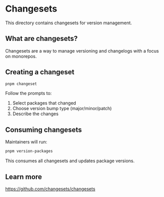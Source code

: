 # Changesets

This directory contains changesets for version management.

## What are changesets?

Changesets are a way to manage versioning and changelogs with a focus on monorepos.

## Creating a changeset

```bash
pnpm changeset
```

Follow the prompts to:

1. Select packages that changed
2. Choose version bump type (major/minor/patch)
3. Describe the changes

## Consuming changesets

Maintainers will run:

```bash
pnpm version-packages
```

This consumes all changesets and updates package versions.

## Learn more

https://github.com/changesets/changesets
